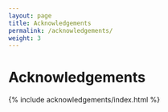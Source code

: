 ```yaml
---
layout: page
title: Acknowledgements
permalink: /acknowledgements/
weight: 3
---
```


# **Acknowledgements**

{% include acknowledgements/index.html %}